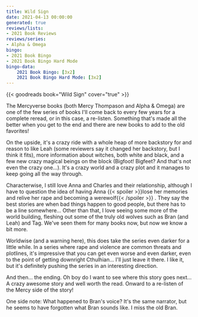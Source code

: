 ```yaml
---
title: Wild Sign
date: 2021-04-13 00:00:00
generated: true
reviews/lists:
- 2021 Book Reviews
reviews/series:
- Alpha & Omega
bingo:
- 2021 Book Bingo
- 2021 Book Bingo Hard Mode
bingo-data:
    2021 Book Bingo: [3x2]
    2021 Book Bingo Hard Mode: [3x2]
---
```

{{< goodreads book="Wild Sign" cover="true" >}}

The Mercyverse books (both Mercy Thompason and Alpha & Omega) are one of the few series of books I'll come back to every few years for a complete reread, or in this case, a re-listen. Something that's made all the better when you get to the end and there are new books to add to the old favorites!  

On the upside, it's a crazy ride with a whole heap of more backstory for and reason to like Leah (some reviewers say it changed her backstory, but I think it fits), more information about witches, both white and black, and a few new crazy magical beings on the block (Bigfoot! Bigfeet? And that's not even the crazy one...). It's a crazy world and a crazy plot and it manages to keep going all the way through.  

<!--more-->

Characterwise, I still love Anna and Charles and their relationship, although I have to question the idea of having Anna  {{< spoiler >}}lose her memories and relive her rape and becoming a werewolf{{< /spoiler >}}  . They say the best stories are when bad things happen to good people, but there has to be a line somewhere... Other than that, I love seeing some more of the world building, fleshing out some of the truly old wolves such as Bran (and Leah) and Tag. We've seen them for many books now, but now we know a bit more.  

Worldwise (and a warning here), this does take the series even darker for a little while. In a series where rape and violence are common threats and plotlines, it's impressive that you can get even worse and even darker, even to the point of getting downright Cthulhian... I'll just leave it there. I like it, but it's definitely pushing the series in an interesting direction.  

And then... the ending. Oh boy do I want to see where this story goes next... A crazy awesome story and well worth the read. Onward to a re-listen of the Mercy side of the story!  

One side note: What happened to Bran's voice? It's the same narrator, but he seems to have forgotten what Bran sounds like. I miss the old Bran.


